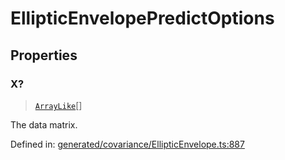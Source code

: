 # EllipticEnvelopePredictOptions

## Properties

### X?

> [`ArrayLike`](../types/ArrayLike.md)[]

The data matrix.

Defined in:  [generated/covariance/EllipticEnvelope.ts:887](https://github.com/transitive-bullshit/scikit-learn-ts/blob/92ab806/packages/sklearn/src/generated/covariance/EllipticEnvelope.ts#L887)
